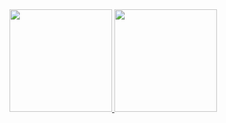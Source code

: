 <div>
  <algn>
  <a href="https://github.com/italojonathan">
  <img height="180em" src="https://github-readme-stats.vercel.app/api?username=italojonathan&show_icons=true&theme=tokyonight&include_all_commits=true&count_private=true"/>
  <img height="180em" src="https://github-readme-stats.vercel.app/api/top-langs/?username=italojonathan&layout=compact&langs_count=7&theme=tokyonight"/>
</div>
